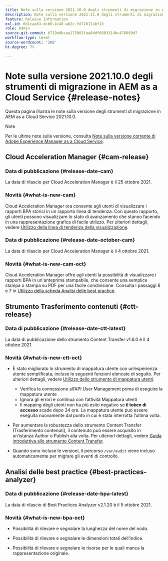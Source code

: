 ```yaml
---
title: Note sulla versione 2021.10.0 degli strumenti di migrazione in AEM as a Cloud Service
description: Note sulla versione 2021.11.0 degli strumenti di migrazione in AEM as a Cloud Service
feature: Release Information
exl-id: 6b1caa63-dcb0-4c48-ab2c-fd72617abf13
role: Admin
source-git-commit: 6719e0bcaa175081faa8ddf6803314bc478099d7
workflow-type: tm+mt
source-wordcount: '368'
ht-degree: 7%

---
```


# Note sulla versione 2021.10.0 degli strumenti di migrazione in AEM as a Cloud Service {#release-notes}

Questa pagina illustra le note sulla versione degli strumenti di migrazione in AEM as a Cloud Service 2021.10.0.

>[!NOTE]
>
>Per le ultime note sulla versione, consulta [Note sulla versione corrente di Adobe Experience Manager as a Cloud Service](/help/release-notes/release-notes-cloud/release-notes-current.md).

## Cloud Acceleration Manager {#cam-release}

### Data di pubblicazione {#release-date-cam}

La data di rilascio per Cloud Acceleration Manager è il 25 ottobre 2021.

### Novità {#what-is-new-cam}

Cloud Acceleration Manager ora consente agli utenti di visualizzare i rapporti BPA storici in un rapporto linea di tendenza. Con questo rapporto, gli utenti possono visualizzare lo stato di avanzamento che stanno facendo in una rappresentazione grafica di facile utilizzo. Per ulteriori dettagli, vedere [Utilizzo della linea di tendenza della visualizzazione](https://experienceleague.adobe.com/docs/experience-manager-cloud-service/content/migration-journey/cloud-acceleration-manager/using-cam/cam-readiness-phase.html#trendline-view-cam).

### Data di pubblicazione {#release-date-october-cam}

La data di rilascio per Cloud Acceleration Manager è il 4 ottobre 2021.

### Novità {#what-is-new-cam-oct}

Cloud Acceleration Manager offre agli utenti la possibilità di visualizzare i rapporti BPA in un&#39;anteprima stampabile, che consente una semplice stampa o stampa su PDF per una facile condivisione. Consulta i passaggi 6 e 7 in [Utilizzo della scheda Analisi delle best practice](https://experienceleague.adobe.com/docs/experience-manager-cloud-service/content/migration-journey/cloud-acceleration-manager/using-cam/cam-readiness-phase.html#best-practices-analysis).


## Strumento Trasferimento contenuti {#ctt-release}

### Data di pubblicazione {#release-date-ctt-latest}

La data di pubblicazione dello strumento Content Transfer v1.6.0 è il 4 ottobre 2021.

### Novità {#what-is-new-ctt-oct}

* È stato migliorato lo strumento di mappatura utente con un’esperienza utente semplificata, incluse le seguenti funzioni elencate di seguito. Per ulteriori dettagli, vedere [Utilizzo dello strumento di mappatura utenti](https://experienceleague.adobe.com/docs/experience-manager-cloud-service/content/migration-journey/cloud-migration/content-transfer-tool/legacy-user-mapping-tool/using-user-mapping-tool-legacy.html).
   * Verifica la connessione all’API User Management prima di eseguire la mappatura utente
   * Ignora gli errori e continua con l’attività Mappatura utenti
   * Il mapping degli utenti non ha più esito negativo se **il token di accesso** scade dopo 24 ore. La mappatura utente può essere eseguita nuovamente dal punto in cui è stata interrotta l’ultima volta.

* Per aumentare la robustezza dello strumento Content Transfer (Trasferimento contenuti), il contenuto può essere acquisito in un’istanza Author o Publish alla volta. Per ulteriori dettagli, vedere [Guida introduttiva allo strumento Content Transfer](https://experienceleague.adobe.com/docs/experience-manager-cloud-service/content/migration-journey/cloud-migration/content-transfer-tool/getting-started-content-transfer-tool.html?lang=it).

* Quando sono incluse le versioni, il percorso `/var/audit` viene incluso automaticamente per migrare gli eventi di controllo.

## Analisi delle best practice {#best-practices-analyzer}

### Data di pubblicazione {#release-date-bpa-latest}

La data di rilascio di Best Practices Analyzer v2.1.20 è il 5 ottobre 2021.

### Novità {#what-is-new-bpa-oct}

* Possibilità di rilevare e segnalare la lunghezza del nome del nodo.

* Possibilità di rilevare e segnalare le dimensioni totali dell’indice.

* Possibilità di rilevare e segnalare le risorse per le quali manca la rappresentazione originale.
